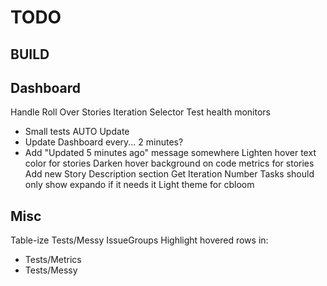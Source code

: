 TODO
====


BUILD
-----


Dashboard
---------
Handle Roll Over Stories
Iteration Selector
Test health monitors
  - Small tests
AUTO Update
  - Update Dashboard every... 2 minutes?
  - Add "Updated 5 minutes ago" message somewhere
Lighten hover text color for stories
Darken hover background on code metrics for stories
Add new Story Description section
Get Iteration Number
Tasks should only show expando if it needs it
Light theme for cbloom


Misc
----
Table-ize Tests/Messy IssueGroups
Highlight hovered rows in:
  - Tests/Metrics
  - Tests/Messy
